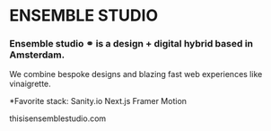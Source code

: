 # ENSEMBLE STUDIO

### Ensemble studio ⚭ is a design + digital hybrid based in Amsterdam. 

We combine bespoke designs and blazing fast web experiences like vinaigrette.

*Favorite stack:
Sanity.io
Next.js
Framer Motion

thisisensemblestudio.com



